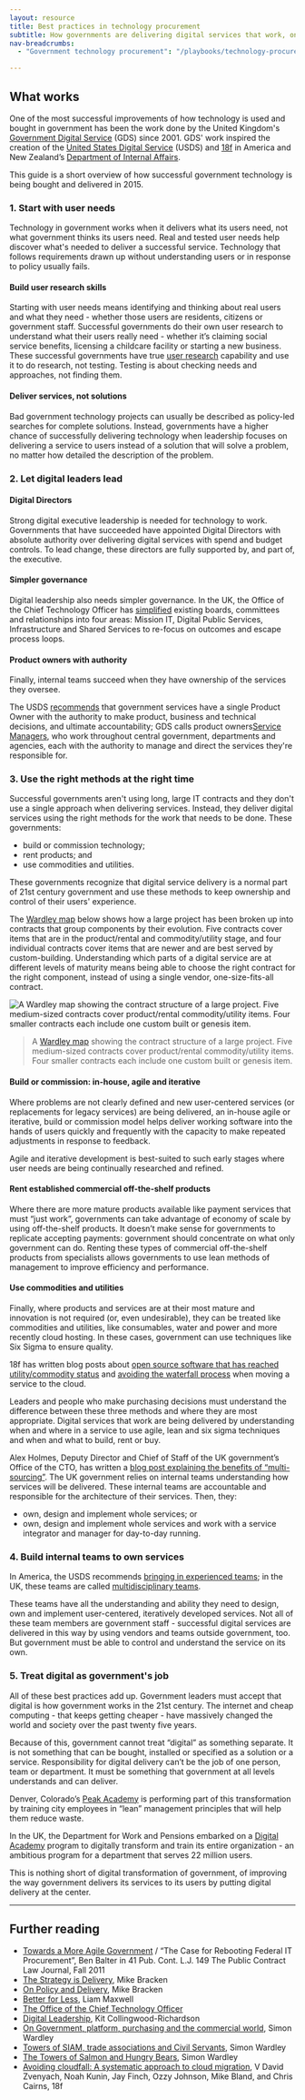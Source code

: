 ```yaml
---
layout: resource
title: Best practices in technology procurement
subtitle: How governments are delivering digital services that work, on time and on budget
nav-breadcrumbs:
  - "Government technology procurement": "/playbooks/technology-procurement/"

---
```


## What works

One of the most successful improvements of how technology is used and bought in government has been the work done by the United Kingdom's [Government Digital Service](https://gds.blog.gov.uk/) (GDS) since 2001. GDS' work inspired the creation of the [United States Digital Service](https://www.whitehouse.gov/digital/united-states-digital-service) (USDS) and [18f](https://18f.gsa.gov/) in America and New Zealand’s [Department of Internal Affairs](https://www.govt.nz/about).  

This guide is a short overview of how successful government technology is being bought and delivered in 2015. 

### 1. Start with user needs

Technology in government works when it delivers what its users need, not what government thinks its users need. Real and tested user needs help discover what's needed to deliver a successful service. Technology that follows requirements drawn up without understanding users or in response to policy usually fails.

#### Build user research skills
Starting with user needs means identifying and thinking about real users and what they need - whether those users are residents, citizens or government staff.  Successful governments do their own user research to understand what their users really need - whether it’s claiming social service benefits, licensing a childcare facility or starting a new business. These successful governments have true [user research](https://www.gov.uk/service-manual/user-researchers) capability and use it to do research, not testing. Testing is about checking needs and approaches, not finding them. 

#### Deliver services, not solutions 
Bad government technology projects can usually be described as policy-led searches for complete solutions. Instead, governments have a higher chance of successfully delivering technology when leadership focuses on delivering a service to users instead of a solution that will solve a problem, no matter how detailed the description of the problem. 

### 2. Let digital leaders lead

#### Digital Directors
Strong digital executive leadership is needed for technology to work. Governments that have succeeded have appointed Digital Directors with absolute authority over delivering digital services with spend and budget controls. To lead change, these directors are fully supported by, and part of, the executive. 

#### Simpler governance
Digital leadership also needs simpler governance. In the UK, the Office of the Chief Technology Officer has [simplified](https://governmenttechnology.blog.gov.uk/2015/03/29/better-for-less/) existing boards, committees and relationships into four areas: Mission IT, Digital Public Services, Infrastructure and Shared Services to re-focus on outcomes and escape process loops. 

#### Product owners with authority
Finally, internal teams succeed when they have ownership of the services they oversee. 

The USDS [recommends](https://playbook.cio.gov/#play6) that government services have a single Product Owner with the authority to make product, business and technical decisions, and ultimate accountability; GDS calls product owners[Service Managers](https://www.gov.uk/service-manual/the-team/service-manager.html), who work throughout central government, departments and agencies, each with the authority to manage and direct the services they're responsible for. 

### 3. Use the right methods at the right time

Successful governments aren't using long, large IT contracts and they don't use a single approach when delivering services. Instead, they deliver digital services using the right methods for the work that needs to be done. These governments:

* build or commission technology;
* rent products; and
* use commodities and utilities.

These governments recognize that digital service delivery is a normal part of 21st century government and use these methods to keep ownership and control of their users' experience.

The [Wardley map](http://blog.gardeviance.org/2015/02/an-introduction-to-wardley-value-chain.html) below shows how a large project has been broken up into contracts that group components by their evolution. Five contracts cover items that are in the product/rental and commodity/utility stage, and four individual contracts cover items that are newer and are best served by custom-building. Understanding which parts of a digital service are at different levels of maturity means being able to choose the right contract for the right component, instead of using a single vendor, one-size-fits-all contract. 

![A Wardley map showing the contract structure of a large project. Five medium-sized contracts cover product/rental commodity/utility items. Four smaller contracts each include one custom built or genesis item.](/media/images/playbooks/technology-procurement/best-practices-less-ideal-contract-wardley.png "A more ideal contract structure")

> A [Wardley map](http://blog.gardeviance.org/2015/07/the-100-day-corporate-get-fit-plan.html) showing the contract structure of a large project. Five medium-sized contracts cover product/rental commodity/utility items. Four smaller contracts each include one custom built or genesis item.

#### Build or commission: in-house, agile and iterative
Where problems are not clearly defined and new user-centered services (or replacements for legacy services) are being delivered, an in-house agile or iterative, build or commission model helps deliver working software into the hands of users quickly and frequently with the capacity to make repeated adjustments in response to feedback. 

Agile and iterative development is best-suited to such early stages where user needs are being continually researched and refined. 

#### Rent established commercial off-the-shelf products
Where there are more mature products available like payment services that must “just work”, governments can take advantage of economy of scale by using off-the-shelf products. It doesn’t make sense for governments to replicate accepting payments: government should concentrate on what only government can do. Renting these types of commercial off-the-shelf products from specialists allows governments to use lean methods of management to improve efficiency and performance. 

#### Use commodities and utilities
Finally, where products and services are at their most mature and innovation is not required (or, even undesirable), they can be treated like commodities and utilities, like consumables, water and power and more recently cloud hosting. In these cases, government can use techniques like Six Sigma to ensure quality. 

18f has written blog posts about [open source software that has reached utility/commodity status](https://18f.gsa.gov/2014/11/26/how-to-use-more-open-source/) and [avoiding the waterfall process](https://18f.gsa.gov/2015/06/22/avoiding-cloudfall/) when moving a service to the cloud. 

Leaders and people who make purchasing decisions must understand the difference between these three methods and where they are most appropriate. Digital services that work are being delivered by understanding when and where in a service to use agile, lean and six sigma techniques and when and what to build, rent or buy.

Alex Holmes, Deputy Director and Chief of Staff of the UK government’s Office of the CTO, has written a [blog post explaining the benefits of “multi-sourcing”](https://governmenttechnology.blog.gov.uk/2015/02/18/knocking-down-the-towers-of-siam/). The UK government relies on internal teams understanding how services will be delivered. These internal teams are accountable and responsible for the architecture of their services. Then, they:

* own, design and implement whole services; or
* own, design and implement whole services and work with a service integrator and manager for day-to-day running.  

### 4. Build internal teams to own services

In America, the USDS recommends [bringing in experienced teams](https://playbook.cio.gov/#play7); in the UK, these teams are called [multidisciplinary teams](https://www.gov.uk/service-manual/the-team). 

These teams have all the understanding and ability they need to design, own and implement user-centered, iteratively developed services. Not all of these team members are government staff - successful digital services are delivered in this way by using vendors and teams outside government, too. But government must be able to control and understand the service on its own.

### 5. Treat digital as government's job

All of these best practices add up. Government leaders must accept that digital is how government works in the 21st century. The internet and cheap computing - that keeps getting cheaper - have massively changed the world and society over the past twenty five years. 

Because of this, government cannot treat “digital” as something separate. It is not something that can be bought, installed or specified as a solution or a service. Responsibility for digital delivery can’t be the job of one person, team or department. It must be something that government at all levels understands and can deliver. 

Denver, Colorado’s [Peak Academy](http://www.denvergov.org/mayor/MayorsOffice/ProgramsInitiatives/DenverPeakPerformance/PeakAcademy/tabid/444380/Default.aspx) is performing part of this transformation by training city employees in “lean” management principles that will help them reduce waste. 

In the UK, the Department for Work and Pensions embarked on a [Digital Academy](https://dwpdigital.blog.gov.uk/2015/02/24/the-digital-academy-1-year-on-and-going-strong/) program to digitally transform and train its entire organization - an ambitious program for a department that serves 22 million users. 

This is nothing short of digital transformation of government, of improving the way government delivers its services to its users by putting digital delivery at the center. 

---

## Further reading

* [Towards a More Agile Government](http://ben.balter.com/2011/11/29/towards-a-more-agile-government/) / “The Case for Rebooting Federal IT Procurement”, Ben Balter in 41 Pub. Cont. L.J. 149 The Public Contract Law Journal, Fall 2011
* [The Strategy is Delivery](http://mikebracken.com/blog/the-strategy-is-delivery-again/), Mike Bracken
* [On Policy and Delivery](http://mikebracken.com/blog/on-policy-and-delivery/), Mike Bracken
* [Better for Less](https://governmenttechnology.blog.gov.uk/2015/03/29/better-for-less/), Liam Maxwell
* [The Office of the Chief Technology Officer](https://governmenttechnology.blog.gov.uk/about-the-team/)
* [Digital Leadership](https://speakerdeck.com/kitcollingwood/digital-leadership-presentation), Kit Collingwood-Richardson
* [On Government, platform, purchasing and the commercial world](http://blog.gardeviance.org/2015/02/on-government-platform-purchasing-and.html), Simon Wardley
* [Towers of SIAM, trade associations and Civil Servants](http://blog.gardeviance.org/2015/03/towers-of-siam-trade-associations-and.html), Simon Wardley
* [The Towers of Salmon and Hungry Bears](http://blog.gardeviance.org/2015/03/the-towers-of-salmon-and-hungry-bears.html), Simon Wardley
* [Avoiding cloudfall: A systematic approach to cloud migration](https://18f.gsa.gov/2015/06/22/avoiding-cloudfall/), V David Zvenyach, Noah Kunin, Jay Finch, Ozzy Johnson, Mike Bland, and Chris Cairns, 18f